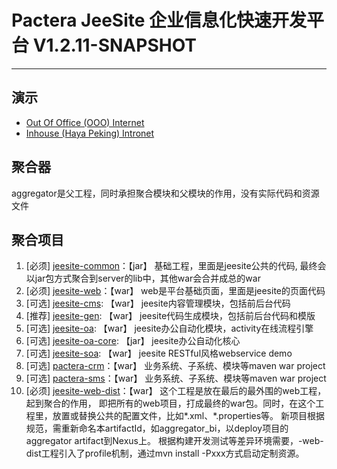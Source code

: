 # Pactera JeeSite 企业信息化快速开发平台 V1.2.11-SNAPSHOT
----------
## 演示
- [Out Of Office (OOO) Internet][1]
- [Inhouse (Haya Peking) Intronet][2]

## 聚合器
aggregator是父工程，同时承担聚合模块和父模块的作用，没有实际代码和资源文件 

## 聚合项目
1.	[必须] [jeesite-common](https://github.com/JeffenCheung/jeesite-common)：【jar】
基础工程，里面是jeesite公共的代码,
最终会以jar包方式聚合到server的lib中，其他war会合并成总的war
2.	[必须] [jeesite-web](https://github.com/JeffenCheung/jeesite-web)：【war】
web是平台基础页面，里面是jeesite的页面代码
3.	[可选] [jeesite-cms](https://github.com/JeffenCheung/jeesite-cms): 【war】
jeesite内容管理模块，包括前后台代码
4.	[推荐] [jeesite-gen](https://github.com/JeffenCheung/jeesite-gen): 【war】
jeesite代码生成模块，包括前后台代码和模版
5.	[可选] [jeesite-oa](https://github.com/JeffenCheung/jeesite-oa): 【war】
jeesite办公自动化模块，activity在线流程引擎
5.	[可选] [jeesite-oa-core](https://github.com/JeffenCheung/jeesite-oa-core): 【jar】
jeesite办公自动化核心
6.	[可选] [jeesite-soa](https://github.com/JeffenCheung/jeesite-soa): 【war】
jeesite RESTful风格webservice demo
7.	[可选] [pactera-crm](https://github.com/JeffenCheung/pactera-crm)：【war】
业务系统、子系统、模块等maven war project
8.	[可选] [pactera-sms](https://github.com/JeffenCheung/pactera-sms)：【war】
业务系统、子系统、模块等maven war project
9.	[必须] [jeesite-web-dist](https://github.com/JeffenCheung/jeesite-web-dist)：【war】
这个工程是放在最后的最外围的web工程，起到聚合的作用，
即把所有的web项目，打成最终的war包。同时，在这个工程里，放置或替换公共的配置文件，比如*.xml、*.properties等。
新项目根据规范，需重新命名本artifactId，如aggregator_bi，以deploy项目的aggregator artifact到Nexus上。
根据构建开发测试等差异环境需要，-web-dist工程引入了profile机制，通过mvn install -Pxxx方式启动定制资源。

[1]:http://219.143.215.116:8080/pactera-jeesite
[2]:http://192.168.5.5:8080/pactera-jeesite
